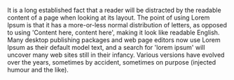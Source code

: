 
It is a long established fact that a 
reader will be distracted by the 
readable content of a page when 
looking at its layout. The point of 
using Lorem Ipsum is that it has a 
more-or-less normal distribution of 
letters, as opposed to using 'Content 
here, content here', making it look 
like readable English. Many desktop 
publishing packages and web page 
editors now use Lorem Ipsum as their 
default model text, and a search for 
'lorem ipsum' will uncover many web 
sites still in their infancy. Various 
versions have evolved over the years, 
sometimes by accident, sometimes on 
purpose (injected humour and the like).
